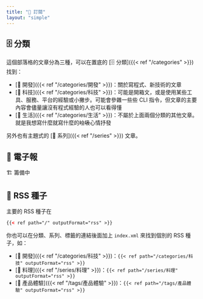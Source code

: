 ```yaml
---
title: "📰 訂閱"
layout: "simple"
---
```


## 🗄️ 分類

這個部落格的文章分為三種，可以在置底的 [🗄️ 分類]({{< ref "/categories" >}}) 找到：

- [🤖 開發]({{< ref "/categories/開發" >}})：關於寫程式、新技術的文章
- [📱 科技]({{< ref "/categories/科技" >}})：可能是開箱文，或是使用某些工具、服務、平台的經驗或小撇步。可能會參雜一些些 CLI 指令，但文章的主要內容會儘量讓沒有程式經驗的人也可以看得懂
- [🍫 生活]({{< ref "/categories/生活" >}})：不屬於上面兩個分類的其他文章。就是我想寫什麼就寫什麼的~~垃圾~~心情抒發

另外也有主題式的 [📖 系列]({{< ref "/series" >}}) 文章。

## 📰 電子報

🏗 籌備中

## 🌱 RSS 種子

主要的 RSS 種子在

```xml
{{< ref path="/" outputFormat="rss" >}}
```

你也可以在分類、系列、標籤的連結後面加上 `index.xml` 來找到個別的 RSS 種子，如：

- [🤖 開發]({{< ref "/categories/科技" >}})：`{{< ref path="/categories/科技" outputFormat="rss" >}}`
- [🍳 料理]({{< ref "/series/料理" >}})：`{{< ref path="/series/料理" outputFormat="rss" >}}`
- [🌟 產品體驗]({{< ref "/tags/產品體驗" >}})：`{{< ref path="/tags/產品體驗" outputFormat="rss" >}}`
